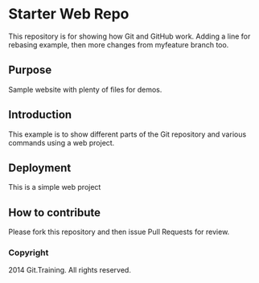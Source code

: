 # Starter Web Repo

This repository is for showing how Git and GitHub work.
Adding a line for rebasing example, then
more changes from myfeature branch too.

## Purpose

Sample website with plenty of files for demos.

## Introduction

This example is to show different parts of the Git repository 
and various commands using a web project.

## Deployment

This is a simple web project

## How to contribute

Please fork this repository and then issue Pull Requests for review.

### Copyright

2014 Git.Training. All rights reserved.